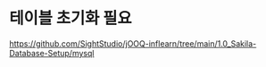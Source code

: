 # 테이블 초기화 필요

https://github.com/SightStudio/jOOQ-inflearn/tree/main/1.0_Sakila-Database-Setup/mysql